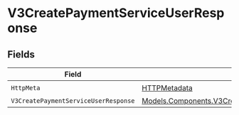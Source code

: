 # V3CreatePaymentServiceUserResponse


## Fields

| Field                                                                                                                 | Type                                                                                                                  | Required                                                                                                              | Description                                                                                                           |
| --------------------------------------------------------------------------------------------------------------------- | --------------------------------------------------------------------------------------------------------------------- | --------------------------------------------------------------------------------------------------------------------- | --------------------------------------------------------------------------------------------------------------------- |
| `HttpMeta`                                                                                                            | [HTTPMetadata](../../Models/Components/HTTPMetadata.md)                                                               | :heavy_check_mark:                                                                                                    | N/A                                                                                                                   |
| `V3CreatePaymentServiceUserResponse`                                                                                  | [Models.Components.V3CreatePaymentServiceUserResponse](../../Models/Components/V3CreatePaymentServiceUserResponse.md) | :heavy_minus_sign:                                                                                                    | Created                                                                                                               |